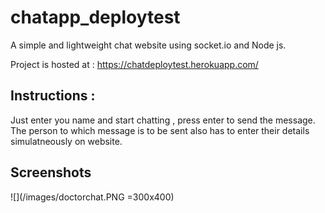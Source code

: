 # chatapp_deploytest
A simple and lightweight chat website using socket.io and Node js.

Project is hosted at : https://chatdeploytest.herokuapp.com/ 

## Instructions : 
Just enter you name and start chatting , press enter to send the message. The person to which message is to be sent also has to enter their details simulatneously on website.

## Screenshots
![](/images/doctorchat.PNG =300x400)
